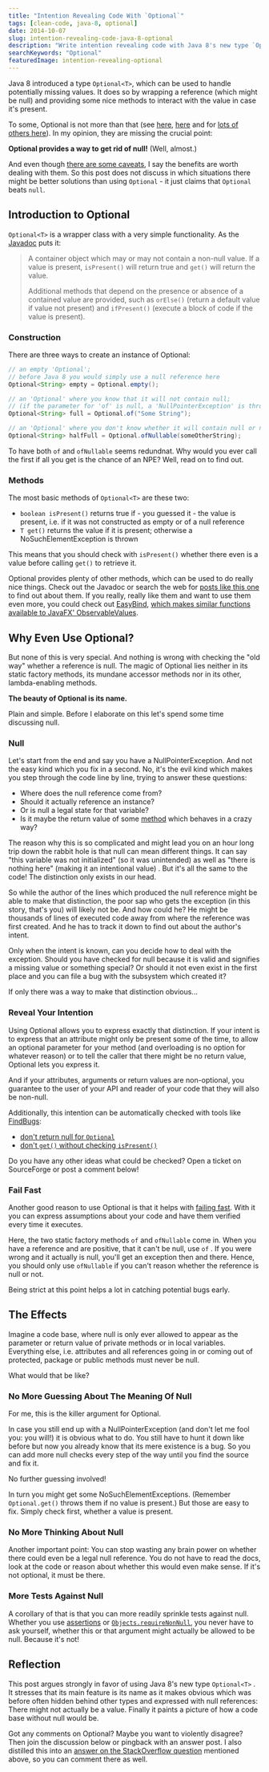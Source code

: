 ```yaml
---
title: "Intention Revealing Code With `Optional`"
tags: [clean-code, java-8, optional]
date: 2014-10-07
slug: intention-revealing-code-java-8-optional
description: "Write intention revealing code with Java 8's new type `Optional` and prevent most NPEs. This is not optional!"
searchKeywords: "Optional"
featuredImage: intention-revealing-optional
---
```


Java 8 introduced a type `Optional<T>`, which can be used to handle potentially missing values.
It does so by wrapping a reference (which might be null) and providing some nice methods to interact with the value in case it's present.

To some, Optional is not more than that (see [here](http://huguesjohnson.com/programming/java/java8optional.html), [here](http://blog.jooq.org/2013/04/11/on-java-8s-introduction-of-optional/) and for [lots of others here](http://www.reddit.com/r/programming/duplicates/21kzy0/tired_of_null_pointer_exceptions_consider_using/)).
In my opinion, they are missing the crucial point:

**Optional provides a way to get rid of null!** (Well, almost.)

And even though [there are some caveats](http://blog.jooq.org/2014/03/28/java-8-friday-optional-will-remain-an-option-in-java/), I say the benefits are worth dealing with them.
So this post does not discuss in which situations there might be better solutions than using `Optional` - it just claims that `Optional` beats `null`.

## Introduction to Optional

`Optional<T>` is a wrapper class with a very simple functionality.
As the [Javadoc](http://docs.oracle.com/javase/8/docs/api/java/util/Optional.html) puts it:

> A container object which may or may not contain a non-null value.
> If a value is present, `isPresent()` will return true and `get()` will return the value.
>
> Additional methods that depend on the presence or absence of a contained value are provided, such as `orElse()` (return a default value if value not present) and `ifPresent()` (execute a block of code if the value is present).

### Construction

There are three ways to create an instance of Optional:

```java
// an empty 'Optional';
// before Java 8 you would simply use a null reference here
Optional<String> empty = Optional.empty();

// an 'Optional' where you know that it will not contain null;
// (if the parameter for 'of' is null, a 'NullPointerException' is thrown)
Optional<String> full = Optional.of("Some String");

// an 'Optional' where you don't know whether it will contain null or not
Optional<String> halfFull = Optional.ofNullable(someOtherString);
```

To have both `of` and `ofNullable` seems redundnat.
Why would you ever call the first if all you get is the chance of an NPE?
Well, read on to find out.

### Methods

The most basic methods of `Optional<T>` are these two:

-   `boolean isPresent()` returns true if - you guessed it - the value is present, i.e.
if it was not constructed as empty or of a null reference
-   `T get()` returns the value if it is present; otherwise a NoSuchElementException is thrown

This means that you should check with `isPresent()` whether there even is a value before calling `get()` to retrieve it.

Optional provides plenty of other methods, which can be used to do really nice things.
Check out the Javadoc or search the web for [posts like this one](http://www.nurkiewicz.com/2013/08/optional-in-java-8-cheat-sheet.html) to find out about them.
If you really, really like them and want to use them even more, you could check out [EasyBind](https://github.com/TomasMikula/EasyBind), [which makes similar functions available to JavaFX' ObservableValues](http://tomasmikula.github.io/blog/2014/03/26/monadic-operations-on-observablevalue.html).

## Why Even Use Optional?

But none of this is very special.
And nothing is wrong with checking the "old way" whether a reference is null.
The magic of Optional lies neither in its static factory methods, its mundane accessor methods nor in its other, lambda-enabling methods.

**The beauty of Optional is its name.**

Plain and simple.
Before I elaborate on this let's spend some time discussing null.

<contentimage slug="simply-explained-npe" options="narrow"></contentimage>

### Null

Let's start from the end and say you have a NullPointerException.
And not the easy kind which you fix in a second.
No, it's the evil kind which makes you step through the code line by line, trying to answer these questions:

-   Where does the null reference come from?
-   Should it actually reference an instance?
-   Or is null a legal state for that variable?
-   Is it maybe the return value of some [method](http://docs.oracle.com/javase/8/docs/api/java/util/Map.html#get-java.lang.Object-) which behaves in a crazy way?

The reason why this is so complicated and might lead you on an hour long trip down the rabbit hole is that null can mean different things.
It can say "this variable was not initialized" (so it was unintended) as well as "there is nothing here" (making it an intentional value) .
But it's all the same to the code!
The distinction only exists in our head.

So while the author of the lines which produced the null reference might be able to make that distinction, the poor sap who gets the exception (in this story, that's you) will likely not be.
And how could he?
He might be thousands of lines of executed code away from where the reference was first created.
And he has to track it down to find out about the author's intent.

Only when the intent is known, can you decide how to deal with the exception.
Should you have checked for null because it is valid and signifies a missing value or something special?
Or should it not even exist in the first place and you can file a bug with the subsystem which created it?

If only there was a way to make that distinction obvious...

### Reveal Your Intention

Using Optional allows you to express exactly that distinction.
If your intent is to express that an attribute might only be present some of the time, to allow an optional parameter for your method (and overloading is no option for whatever reason) or to tell the caller that there might be no return value, Optional lets you express it.

And if your attributes, arguments or return values are non-optional, you guarantee to the user of your API and reader of your code that they will also be non-null.

Additionally, this intention can be automatically checked with tools like [FindBugs](http://findbugs.sourceforge.net/):

-   [don't return null for `Optional`](http://sourceforge.net/p/findbugs/feature-requests/297/)
-   [don't `get()` without checking `isPresent()`](http://sourceforge.net/p/findbugs/feature-requests/302/)

Do you have any other ideas what could be checked?
Open a ticket on SourceForge or post a comment below!

### Fail Fast

Another good reason to use Optional is that it helps with [failing fast](http://en.wikipedia.org/wiki/Fail-fast).
With it you can express assumptions about your code and have them verified every time it executes.

Here, the two static factory methods `of` and `ofNullable` come in.
When you have a reference and are positive, that it can't be null, use `of` .
If you were wrong and it actually is null, you'll get an exception then and there.
Hence, you should only use `ofNullable` if you can't reason whether the reference is null or not.

Being strict at this point helps a lot in catching potential bugs early.

## The Effects

Imagine a code base, where null is only ever allowed to appear as the parameter or return value of private methods or in local variables.
Everything else, i.e.
attributes and all references going in or coming out of protected, package or public methods must never be null.

What would that be like?

### No More Guessing About The Meaning Of Null

For me, this is the killer argument for Optional.

In case you still end up with a NullPointerException (and don't let me fool you: you will!) it is obvious what to do.
You still have to hunt it down like before but now you already know that its mere existence is a bug.
So you can add more null checks every step of the way until you find the source and fix it.

No further guessing involved!

In turn you might get some NoSuchElementExceptions.
(Remember `Optional.get()` throws them if no value is present.) But those are easy to fix.
Simply check first, whether a value is present.

### No More Thinking About Null

Another important point: You can stop wasting any brain power on whether there could even be a legal null reference.
You do not have to read the docs, look at the code or reason about whether this would even make sense.
If it's not optional, it must be there.

### More Tests Against Null

A corollary of that is that you can more readily sprinkle tests against null.
Whether you use [assertions](http://docs.oracle.com/javase/8/docs/technotes/guides/language/assert.html) or [`Objects.requireNonNull`](http://docs.oracle.com/javase/8/docs/api/java/util/Objects.html#requireNonNull-T-java.lang.String-), you never have to ask yourself, whether this or that argument might actually be allowed to be null.
Because it's not!

## Reflection

This post argues strongly in favor of using Java 8's new type `Optional<T>` .
It stresses that its main feature is its name as it makes obvious which was before often hidden behind other types and expressed with null references: There might not actually be a value.
Finally it paints a picture of how a code base without null would be.

Got any comments on Optional?
Maybe you want to violently disagree?
Then join the discussion below or pingback with an answer post.
I also distilled this into an [answer on the StackOverflow question](http://stackoverflow.com/a/27071576/2525313) mentioned above, so you can comment there as well.
